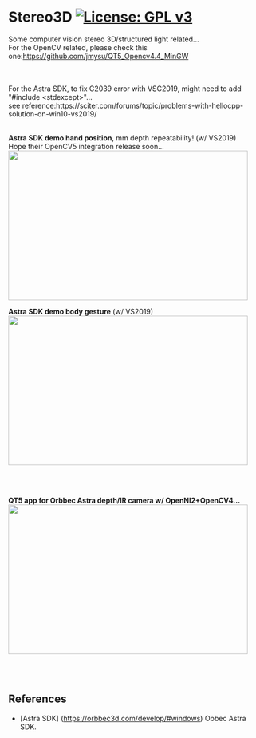 # Stereo3D [![License: GPL v3](https://img.shields.io/badge/License-GPLv3-blue.svg)](https://www.gnu.org/licenses/gpl-3.0)<br>
Some computer vision stereo 3D/structured light related...<br>
For the OpenCV related, please check this one:https://github.com/jmysu/QT5_Opencv4.4_MinGW

<br>
<br>
For the Astra SDK, to fix C2039 error with VSC2019, might need to add "#include &lt;stdexcept&gt;"...<br>
see reference:https://sciter.com/forums/topic/problems-with-hellocpp-solution-on-win10-vs2019/

<br>
<br>

__Astra SDK demo hand position__, mm depth repeatability! (w/ VS2019)<br>
Hope their OpenCV5 integration release soon...<br>
<img src="pic/Astra3D_Hand.gif" width=480 height=300/> <br>

__Astra SDK demo body gesture__ (w/ VS2019)<br>
<img src="pic/Astra3D_Body.gif" width=480 height=300/>

<br><br>

 __QT5 app for Orbbec Astra depth/IR camera w/ OpenNI2+OpenCV4...__<br>
<img src="https://github.com/jmysu/QT5_Opencv4.4_MinGWㄕpic/AstraColorDepth_OpenNI2.jpg" width=480 height=300/> <br>

<br>
<br>

## References
  - [Astra SDK] (https://orbbec3d.com/develop/#windows) Obbec Astra SDK.

